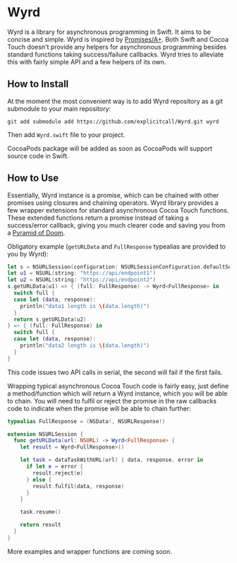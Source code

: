 # Wyrd
Wyrd is a library for asynchronous programming in Swift. It aims to be concise and simple.
Wyrd is inspired by [Promises/A+](http://promisesaplus.com). Both Swift and Cocoa Touch doesn't provide any helpers for asynchronous programming besides standard functions taking success/failure callbacks. Wyrd tries to alleviate this with fairly simple API and a few helpers of its own.


## How to Install
At the moment the most convenient way is to add Wyrd repository as a git submodule to your main repository:

    git add submodule add https://github.com/explicitcall/Wyrd.git wyrd

Then add `Wyrd.swift` file to your project.

CocoaPods package will be added as soon as CocoaPods will support source code in Swift.

## How to Use
Essentially, Wyrd instance is a promise, which can be chained with other promises using closures and chaining operators. Wyrd library provides a few wrapper extensions for standard asynchronous Cocoa Touch functions. These extended functions return a promise instead of taking a success/error callback, giving you much clearer code and saving you from a [Pyramid of Doom](http://survivejs.com/common_problems/pyramid.html).

Obligatory example (`getURLData` and `FullResponse` typealias are provided to you by Wyrd):

```swift
let s = NSURLSession(configuration: NSURLSessionConfiguration.defaultSessionConfiguration())
let u1 = NSURL(string: "https://api/endpoint1")
let u2 = NSURL(string: "https://api/endpoint2")
s.getURLData(u1) => { (full: FullResponse) -> Wyrd<FullResponse> in
  switch full {
  case let (data, response):
    println("data1 length is \(data.length)")
  }
  return s.getURLData(u2)
} =~ { (full: FullResponse) in
  switch full {
  case let (data, response):
    println("data2 length is \(data.length)")
  }
}
```

This code issues two API calls in serial, the second will fail if the first fails.

Wrapping typical asynchronous Cocoa Touch code is fairly easy, just define a method/function which will return a Wyrd instance, which you will be able to chain. You will need to fulfil or reject the promise in the raw callbacks code to indicate when the promise will be able to chain further:

```swift
typealias FullResponse = (NSData!, NSURLResponse!)

extension NSURLSession {
  func getURLData(url: NSURL) -> Wyrd<FullResponse> {
    let result = Wyrd<FullResponse>()

    let task = dataTaskWithURL(url) { data, response, error in
      if let e = error {
        result.reject(e)
      } else {
        result.fulfil(data, response)
      }
    }

    task.resume()

    return result
  }
}
```

More examples and wrapper functions are coming soon.